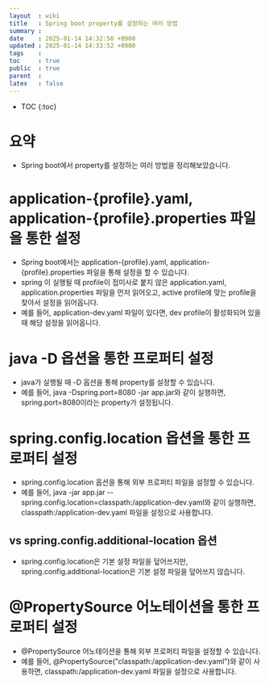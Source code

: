 ```yaml
---
layout  : wiki
title   : Spring boot property를 설정하는 여러 방법
summary : 
date    : 2025-01-14 14:32:50 +0900
updated : 2025-01-14 14:33:52 +0900
tags    : 
toc     : true
public  : true
parent  : 
latex   : false
---
```

* TOC
{:toc}


# 요약
- Spring boot에서 property를 설정하는 여러 방법을 정리해보았습니다.

# application-{profile}.yaml, application-{profile}.properties 파일을 통한 설정
- Spring boot에서는 application-{profile}.yaml, application-{profile}.properties 파일을 통해 설정을 할 수 있습니다.
- spring 이 실행될 때 profile이 접미사로 붙지 않은 application.yaml, application.properties 파일을 먼저 읽어오고, active profile에 맞는 profile을 찾아서 설정을 읽어옵니다.
- 예를 들어, application-dev.yaml 파일이 있다면, dev profile이 활성화되어 있을 때 해당 설정을 읽어옵니다.

# java -D 옵션을 통한 프로퍼티 설정
- java가 실행될 때 -D 옵션을 통해 property를 설정할 수 있습니다.
- 예를 들어, java -Dspring.port=8080 -jar app.jar와 같이 실행하면, spring.port=8080이라는 property가 설정됩니다.

# spring.config.location 옵션을 통한 프로퍼티 설정
- spring.config.location 옵션을 통해 외부 프로퍼티 파일을 설정할 수 있습니다.
- 예를 들어, java -jar app.jar --spring.config.location=classpath:/application-dev.yaml와 같이 실행하면, classpath:/application-dev.yaml 파일을 설정으로 사용합니다.

## vs spring.config.additional-location 옵션
- spring.config.location은 기본 설정 파일을 덮어쓰지만, spring.config.additional-location은 기본 설정 파일을 덮어쓰지 않습니다.

# @PropertySource 어노테이션을 통한 프로퍼티 설정
- @PropertySource 어노테이션을 통해 외부 프로퍼티 파일을 설정할 수 있습니다.
- 예를 들어, @PropertySource("classpath:/application-dev.yaml")와 같이 사용하면, classpath:/application-dev.yaml 파일을 설정으로 사용합니다.

